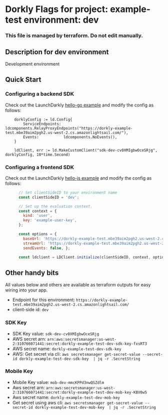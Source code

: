 # Dorkly Flags for project: example-test environment: dev
### This file is managed by terraform. Do not edit manually.

## Description for dev environment
Development environment

## Quick Start
### Configuring a backend SDK
Check out the LaunchDarkly [hello-go example](https://github.com/launchdarkly/hello-go) and modify the config as follows:

```golang
    dorklyConfig := ld.Config{
		ServiceEndpoints: ldcomponents.RelayProxyEndpoints("https://dorkly-example-test.mbe39aim2pgh2.us-west-2.cs.amazonlightsail.com/"),
		Events:           ldcomponents.NoEvents(),
	}

	ldClient, err := ld.MakeCustomClient("sdk-dev-cv0XMIgbwOceSRjg", dorklyConfig, 10*time.Second)
```

### Configuring a frontend SDK
Check out the LaunchDarkly [hello-js example](https://github.com/launchdarkly/hello-js) and modify the config as follows:
```javascript
      // Set clientSideID to your environment name
      const clientSideID = 'dev';

      // Set up the evaluation context.
      const context = {
        kind: 'user',
        key: 'example-user-key',
      };

      const options = {
        baseUrl: 'https://dorkly-example-test.mbe39aim2pgh2.us-west-2.cs.amazonlightsail.com/'
        streamUrl: 'https://dorkly-example-test.mbe39aim2pgh2.us-west-2.cs.amazonlightsail.com/',
        sendEvents: false, };

      const ldclient = LDClient.initialize(clientSideID, context, options);
```

## Other handy bits
All values below and others are available as terraform outputs for easy wiring into your app.

* Endpoint for this environment: `https://dorkly-example-test.mbe39aim2pgh2.us-west-2.cs.amazonlightsail.com/`
* client-side id: `dev`

### SDK Key
* SDK Key value: `sdk-dev-cv0XMIgbwOceSRjg`
* AWS secret arn: `arn:aws:secretsmanager:us-west-2:310766071441:secret:dorkly-example-test-dev-sdk-key-fxsRT3`
* AWS secret name: `dorkly-example-test-dev-sdk-key`
* AWS: Get secret via cli: `aws secretsmanager get-secret-value --secret-id dorkly-example-test-dev-sdk-key  | jq -r .SecretString`

### Mobile Key
* Mobile Key value: `mob-dev-mmcKPPd3nwQSZdlm`
* Aws secret arn: `arn:aws:secretsmanager:us-west-2:310766071441:secret:dorkly-example-test-dev-mob-key-KBV0w5`
* Aws secret name: `dorkly-example-test-dev-mob-key`
* Get secret using aws cli: `aws secretsmanager get-secret-value --secret-id dorkly-example-test-dev-mob-key  | jq -r .SecretString`

